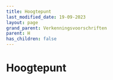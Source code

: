 ```yaml
---
title: Hoogtepunt
last_modified_date: 19-09-2023
layout: page
grand_parent: Verkenningsvoorschriften
parent: H
has_children: false
---
```


Hoogtepunt
==========

